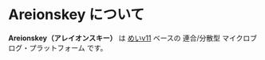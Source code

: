 # Areionskey について

**Areionskey（アレイオンスキー）** は [めいv11](https://github.com/mei23/misskey-v11) ベースの 連合/分散型 マイクロブログ・プラットフォーム です。
